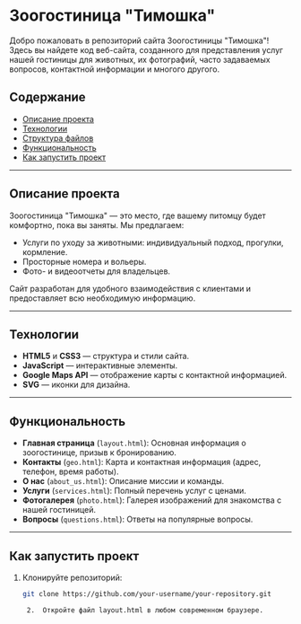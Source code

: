 

# Зоогостиница "Тимошка"

Добро пожаловать в репозиторий сайта Зоогостиницы "Тимошка"! Здесь вы найдете код веб-сайта, созданного для представления услуг нашей гостиницы для животных, их фотографий, часто задаваемых вопросов, контактной информации и многого другого.

## Содержание

- [Описание проекта](#описание-проекта)
- [Технологии](#технологии)
- [Структура файлов](#структура-файлов)
- [Функциональность](#функциональность)
- [Как запустить проект](#как-запустить-проект)

---

## Описание проекта

Зоогостиница "Тимошка" — это место, где вашему питомцу будет комфортно, пока вы заняты. Мы предлагаем:
- Услуги по уходу за животными: индивидуальный подход, прогулки, кормление.
- Просторные номера и вольеры.
- Фото- и видеоотчеты для владельцев.

Сайт разработан для удобного взаимодействия с клиентами и предоставляет всю необходимую информацию.

---

## Технологии

- **HTML5** и **CSS3** — структура и стили сайта.
- **JavaScript** — интерактивные элементы.
- **Google Maps API** — отображение карты с контактной информацией.
- **SVG** — иконки для дизайна.

---

## Функциональность

- **Главная страница** (`layout.html`): Основная информация о зоогостинице, призыв к бронированию.
- **Контакты** (`geo.html`): Карта и контактная информация (адрес, телефон, время работы).
- **О нас** (`about_us.html`): Описание миссии и команды.
- **Услуги** (`services.html`): Полный перечень услуг с ценами.
- **Фотогалерея** (`photo.html`): Галерея изображений для знакомства с нашей гостиницей.
- **Вопросы** (`questions.html`): Ответы на популярные вопросы.

---

## Как запустить проект

1. Клонируйте репозиторий:
   ```bash
   git clone https://github.com/your-username/your-repository.git

	2.	Откройте файл layout.html в любом современном браузере.

